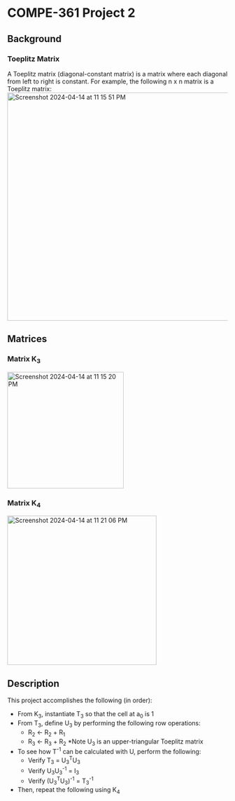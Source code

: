 # COMPE-361 Project 2
## Background
### Toeplitz Matrix
A Toeplitz matrix (diagonal-constant matrix) is a matrix where each diagonal from left to right is constant. For example, the following n x n matrix is a Toeplitz matrix:
<img width="521" alt="Screenshot 2024-04-14 at 11 15 51 PM" src="https://github.com/aarontartz/Solo-Python-Projects/assets/166546889/7344a6ab-4014-4497-8372-8605be54831f">

## Matrices
### Matrix K<sub>3</sub>
<img width="266" alt="Screenshot 2024-04-14 at 11 15 20 PM" src="https://github.com/aarontartz/Solo-Python-Projects/assets/166546889/5353d993-f694-47bb-a975-9f9c092fb0f1">

### Matrix K<sub>4</sub>
<img width="341" alt="Screenshot 2024-04-14 at 11 21 06 PM" src="https://github.com/aarontartz/Solo-Python-Projects/assets/166546889/5351cf4b-ae30-4e3b-a92b-35686bbbba1f">

## Description
This project accomplishes the following (in order):
* From K<sub>3</sub>, instantiate T<sub>3</sub> so that the cell at a<sub>0</sub> is 1
* From T<sub>3</sub>, define U<sub>3</sub> by performing the following row operations:
  - R<sub>2</sub> <- R<sub>2</sub> + R<sub>1</sub>
  - R<sub>3</sub> <- R<sub>3</sub> + R<sub>2</sub>
*Note U<sub>3</sub> is an upper-triangular Toeplitz matrix
* To see how T<sup>-1</sup> can be calculated with U, perform the following:
  - Verify T<sub>3</sub> = U<sub>3</sub><sup>T</sup>U<sub>3</sub>
  - Verify U<sub>3</sub>U<sub>3</sub><sup>-1</sup> = I<sub>3</sub>
  - Verify (U<sub>3</sub><sup>T</sup>U<sub>3</sub>)<sup>-1</sup> = T<sub>3</sub><sup>-1</sup>
* Then, repeat the following using K<sub>4</sub>
